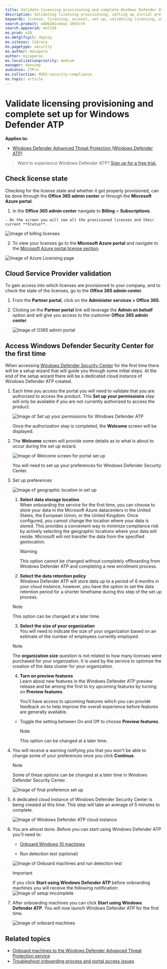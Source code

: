 ```yaml
---
title: Validate licensing provisioning and complete Windows Defender ATP set up
description: Validating licensing provisioning, setting up initial preferences, and completing the user set up for Windows Defender Advanced Threat Protection portal.
keywords: license, licensing, account, set up, validating licensing, windows defender atp
search.product: eADQiWindows 10XVcnh
search.appverid: met150
ms.prod: w10
ms.mktglfcycl: deploy
ms.sitesec: library
ms.pagetype: security
ms.author: macapara
author: mjcaparas
ms.localizationpriority: medium
manager: dansimp
audience: ITPro
ms.collection: M365-security-compliance 
ms.topic: article
---
```

# Validate licensing provisioning and complete set up for Windows Defender ATP

**Applies to:**


- [Windows Defender Advanced Threat Protection (Windows Defender ATP)](https://go.microsoft.com/fwlink/p/?linkid=2069559)



>Want to experience Windows Defender ATP? [Sign up for a free trial.](https://www.microsoft.com/en-us/WindowsForBusiness/windows-atp?ocid=docs-wdatp-validatelicense-abovefoldlink)

## Check license state

Checking for the license state and whether it got properly provisioned, can be done through the **Office 365 admin center** or through the **Microsoft Azure portal**.

  1. In the **Office 365 admin center** navigate to **Billing** > **Subscriptions**.

    - On the screen you will see all the provisioned licenses and their current **Status**.

   ![Image of billing licenses](images\atp-billing-subscriptions.png)

  2. To view your licenses go to the **Microsoft Azure portal** and navigate to the [Microsoft Azure portal license section](https://portal.azure.com/#blade/Microsoft_AAD_IAM/LicensesMenuBlade/Products).

   ![Image of Azure Licensing page](images\atp-licensing-azure-portal.png)

## Cloud Service Provider validation

To gain access into which licenses are provisioned to your company, and to check the state of the licenses, go to the **Office 365 admin center**.

1. From the **Partner portal**, click on the **Administer services > Office 365**.

2. Clicking on the **Partner portal** link will leverage the **Admin on behalf** option and will give you access to the customer **Office 365 admin center**.

   ![Image of O365 admin portal](images\atp-O365-admin-portal-customer.png)

## Access Windows Defender Security Center for the first time

When accessing [Windows Defender Security Center](https://SecurityCenter.Windows.com) for the first time there will be a setup wizard that will guide you through some initial steps. At the end of the setup wizard there will be a dedicated cloud instance of Windows Defender ATP created.

1. Each time you access the portal you will need to validate that you are authorized to access the product. This **Set up your permissions** step will only be available if you are not currently authorized to access the product.

	![Image of Set up your permissions for Windows Defender ATP](images\atp-setup-permissions-wdatp-portal.png)

	Once the authorization step is completed, the **Welcome** screen will be displayed.

2. The **Welcome** screen will provide some details as to what is about to occur during the set up wizard.

	![Image of Welcome screen for portal set up](images\welcome1.png)

	You will need to set up your preferences for Windows Defender Security Center.

3. Set up preferences
    
    ![Image of geographic location in set up](images\setup-preferences.png)

   1. **Select data storage location** <br> When onboarding the service for the first time, you can choose to store your data in the Microsoft Azure datacenters in the United States, the European Union, or the United Kingdom. Once configured, you cannot change the location where your data is stored. This provides a convenient way to minimize compliance risk by actively selecting the geographic locations where your data will reside. Microsoft will not transfer the data from the specified geolocation.

    	> [!WARNING]
    	> This option cannot be changed without completely offboarding from Windows Defender ATP and completing a new enrollment process.

   2. **Select the data retention policy** <br> Windows Defender ATP will store data up to a period of 6 months in your cloud instance, however, you have the option to set the data retention period for a shorter timeframe during this step of the set up process.

    > [!NOTE]
    > This option can be changed at a later time.

   3. **Select the size of your organization** <br> You will need to indicate the size of your organization based on an estimate of the number of employees currently employed.

    > [!NOTE]
    > The **organization size** question is not related to how many licenses were purchased for your organization. It is used by the service to optimize the creation of the data cluster for your organization.

   4. **Turn on preview features** <br> Learn about new features in the Windows Defender ATP preview release and be among the first to try upcoming features by turning on **Preview features**.

	    You'll have access to upcoming features which you can provide feedback on to help improve the overall experience before features are generally available.

	- Toggle the setting between On and Off to choose **Preview features**.

      > [!NOTE]
      > This option can be changed at a later time.

4. You will receive a warning notifying you that you won't be able to change some of your preferences once you click **Continue**.

	> [!NOTE]
	> Some of these options can be changed at a later time in Windows Defender Security Center.

	![Image of final preference set up](images\setup-preferences2.png)

5. A dedicated cloud instance of Windows Defender Security Center is being created at this time. This step will take an average of 5 minutes to complete.

	![Image of Windows Defender ATP cloud instance](images\creating-account.png)

6. You are almost done. Before you can start using Windows Defender ATP you'll need to:

	- [Onboard Windows 10 machines](configure-endpoints-windows-defender-advanced-threat-protection.md)

	- Run detection test (optional)

	![Image of Onboard machines and run detection test](images\atp-onboard-endpoints-run-detection-test.png)

	> [!IMPORTANT]
	> If you click **Start using Windows Defender ATP** before onboarding machines you will receive the following notification:
	>![Image of setup imcomplete](images\atp-setup-incomplete.png)

7. After onboarding machines you can click **Start using Windows Defender ATP**. You will now launch Windows Defender ATP for the first time.

	![Image of onboard machines](images\atp-onboard-endpoints-WDATP-portal.png)

## Related topics
- [Onboard machines to the Windows Defender Advanced Threat Protection service](onboard-configure-windows-defender-advanced-threat-protection.md)
- [Troubleshoot onboarding process and portal access issues](troubleshoot-onboarding-error-messages-windows-defender-advanced-threat-protection.md)
